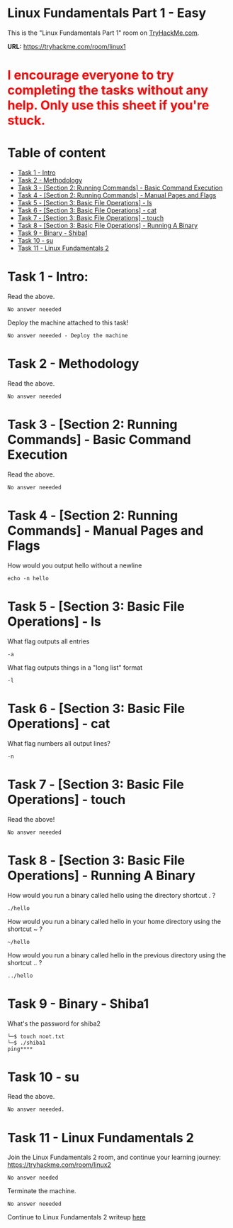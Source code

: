 # Linux Fundamentals Part 1 - Easy 

This is the "Linux Fundamentals Part 1" room on <a href="https://tryhackme.com">TryHackMe.com</a>. 

**URL:** https://tryhackme.com/room/linux1


<h1 style="color:Red">I encourage everyone to try completing the tasks without any help. Only use this sheet if you're stuck.</h1>

# Table of content
- [Task 1 - Intro ](#task-1---intro)
- [Task 2 - Methodology](#task-2---methodology)
- [Task 3 - [Section 2: Running Commands] - Basic Command Execution](#task-3---section-2-running-commands---basic-command-execution)
- [Task 4 - [Section 2: Running Commands] - Manual Pages and Flags](#task-4---section-2-running-commands---manual-pages-and-flags)
- [Task 5 - [Section 3: Basic File Operations] - ls](#task-5---section-3-basic-file-operations---ls)
- [Task 6 - [Section 3: Basic File Operations] - cat](#task-6---section-3-basic-file-operations---cat)
- [Task 7 - [Section 3: Basic File Operations] - touch](#task-7---section-3-basic-file-operations---touch)
- [Task 8 - [Section 3: Basic File Operations] - Running A Binary](#task-8---section-3-basic-file-operations---running-a-binary)
- [Task 9 - Binary - Shiba1](#task-9---binary---shiba1)
- [Task 10 - su](#task-10---su)
- [Task 11 - Linux Fundamentals 2](#task-11---linux-fundamentals-2)

# Task 1 - Intro:
Read the above.
```
No answer neeeded
```

Deploy the machine attached to this task!
```
No answer neeeded - Deploy the machine
```

# Task 2 - Methodology
Read the above.
```
No answer neeeded
```

# Task 3 - [Section 2: Running Commands] - Basic Command Execution
Read the above.
```
No answer neeeded
```

# Task 4 - [Section 2: Running Commands] - Manual Pages and Flags
How would you output hello without a newline
```
echo -n hello
```

# Task 5 - [Section 3: Basic File Operations] - ls
What flag outputs all entries
```
-a
```

What flag outputs things in a "long list" format    
```
-l
```

# Task 6 - [Section 3: Basic File Operations] - cat
What flag numbers all output lines?    
```
-n
```

# Task 7 - [Section 3: Basic File Operations] - touch
Read the above!
```
No answer neeeded
```

# Task 8 - [Section 3: Basic File Operations] - Running A Binary
How would you run a binary called hello using the directory shortcut . ?
```
./hello
```

How would you run a binary called hello in your home directory using the shortcut ~ ?
```
~/hello
```

How would you run a binary called hello in the previous directory using the shortcut .. ?
```
../hello
```

# Task 9 - Binary - Shiba1
What's the password for shiba2
```
└─$ touch noot.txt
└─$ ./shiba1
ping**** 
```

# Task 10 - su
Read the above.
```
No answer neeeded.
```

# Task 11 - Linux Fundamentals 2

Join the Linux Fundamentals 2 room, and continue your learning journey: https://tryhackme.com/room/linux2
```
No answer needed
```

Terminate the machine.
```
No answer neeeded
```

Continue to Linux Fundamentals 2 writeup <a href="../Linux-Fundamentals-Part-2/README.md">here</a>

